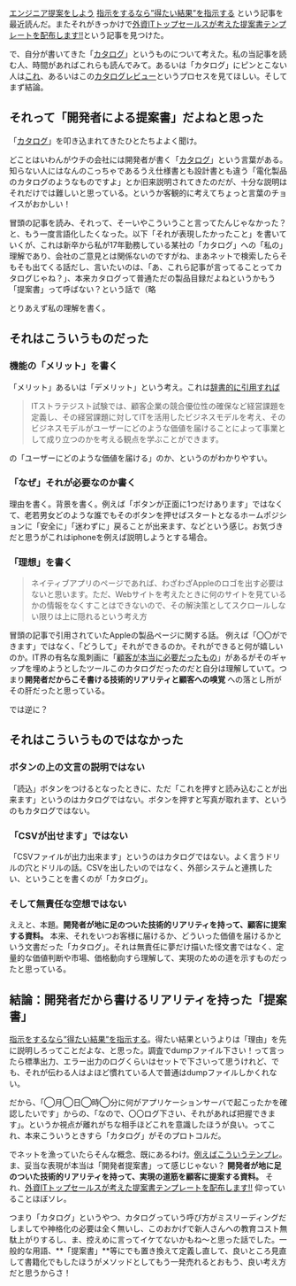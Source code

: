 [エンジニア提案をしよう](https://qiita.com/k-sekido/items/5e5f1f12c79f8eb3ebb8)
[指示をするなら”得たい結果”を指示する](https://note.com/shion_coach/n/n0ed5e7d29b13) 
という記事を最近読んだ。またそれがきっかけで[外資ITトップセールスが考えた提案書テンプレートを配布します!!](https://note.com/dj141/n/nea644010328f)という記事を見つけた。

で、自分が書いてきた「[カタログ](https://type.jp/et/feature/165/)」というものについて考えた。私の当記事を読む人、時間があればこれらも読んでみて。あるいは「カタログ」にピンとこない人は[これ](https://type.jp/et/feature/165/)、あるいはこの[カタログレビュー](https://www.career.works-hi.co.jp/career/engineer/product_development_member)というプロセスを見てほしい。そしてまず結論。

## それって「開発者による提案書」だよねと思った
「[カタログ](https://type.jp/et/feature/165/)」を叩き込まれてきたひとたちよよく聞け。

どことはいわんがウチの会社には開発者が書く「[カタログ](https://type.jp/et/feature/165/)」という言葉がある。知らない人にはなんのこっちゃであるうえ仕様書とも設計書とも違う「電化製品のカタログのようなものですよ」とか旧来説明されてきたのだが、十分な説明はそれだけでは難しいと思っている。というか客観的に考えてちょっと言葉のチョイスがおかしい！

冒頭の記事を読み、それって、そーいやこういうこと言ってたんじゃなかった？と、もう一度言語化したくなった。以下「それが表現したかったこと」を書いていくが、これは新卒から私が17年勤務している某社の「カタログ」への「私の」理解であり、会社のご意見とは関係ないのですがね、まあネットで検索したらそもそも出てくる話だし、言いたいのは、「あ、これら記事が言ってることってカタログじゃね？」、本来カタログって普通ただの製品目録だよねというかもう「提案書」って呼ばない？という話で（略

とりあえず私の理解を書く。


## それはこういうものだった
### 機能の「メリット」を書く
「メリット」あるいは「デメリット」という考え。これは[辞書的に引用すれば](https://qiita.com/k-sekido/items/5e5f1f12c79f8eb3ebb8#sier%E3%81%AB%E3%81%8A%E3%81%91%E3%82%8B%E6%8F%90%E6%A1%88) 

>ITストラテジスト試験では、顧客企業の競合優位性の確保など経営課題を定義し、その経営課題に対してITを活用したビジネスモデルを考え、そのビジネスモデルがユーザーにどのような価値を届けることによって事業として成り立つのかを考える観点を学ぶことができます。

の「ユーザーにどのような価値を届ける」のか、というのがわかりやすい。

### 「なぜ」それが必要なのか書く

理由を書く。背景を書く。例えば「ボタンが正面に1つだけあります」ではなくて、老若男女どのような誰でもそのボタンを押せばスタートとなるホームポジションに「安全に」「迷わずに」戻ることが出来ます、などという感じ。お気づきだと思うがこれはiphoneを例えば説明しようとする場合。

### 「理想」を書く
>ネイティブアプリのページであれば、わざわざAppleのロゴを出す必要はないと思います。ただ、Webサイトを考えたときに何のサイトを見ているかの情報をなくすことはできないので、その解決策としてスクロールしない限りは上に隠れるという考え方

冒頭の記事で引用されていたAppleの製品ページに関する話。
例えば「〇〇ができます」ではなく、「どうして」それができるのか。それができると何が嬉しいのか。IT界の有名な風刺画に「[顧客が本当に必要だったもの](https://www.casleyconsulting.co.jp/blog/engineer/4334/)」があるがそのギャップを埋めようとしたツールこのカタログだったのだと自分は理解していて。つまり**開発者だからこそ書ける技術的リアリティと顧客への嗅覚** への落とし所がその肝だったと思っている。

では逆に？

## それはこういうものではなかった
### ボタンの上の文言の説明ではない
「読込」ボタンをつけるとなったときに、ただ「これを押すと読み込むことが出来ます」というのはカタログではない。ボタンを押すと写真が取れます、というのもカタログではない。

### 「CSVが出せます」ではない
「CSVファイルが出力出来ます」というのはカタログではない。よく言うドリルの穴とドリルの話。CSVを出したいのではなく、外部システムと連携したい、ということを書くのが「カタログ」。

### そして無責任な空想ではない
ええと、本題。**開発者が地に足のついた技術的リアリティを持って、顧客に提案する資料。**
本来、それをいつお客様に届けるか、どういった価値を届けるかという文書だった「カタログ」。それは無責任に夢だけ描いた怪文書ではなく、定量的な価値判断や市場、価格動向すら理解して、実現のための道を示すものだったと思っている。

## 結論：開発者だから書けるリアリティを持った「提案書」

[指示をするなら”得たい結果”を指示する](https://note.com/shion_coach/n/n0ed5e7d29b13)。得たい結果というよりは「理由」を先に説明しろってことだよな、と思った。調査でdumpファイル下さい！って言ったら標準出力、エラー出力のログくらいはセットで下さいって思うけれど、でも、それが伝わる人はよほど慣れている人で普通はdumpファイルしかくれない。

だから、「◯月◯日◯時◯分に何がアプリケーションサーバで起こったかを確認したいです」からの、「なので、〇〇ログ下さい、それがあれば把握できます」。というか視点が離れがちな相手ほどこれを意識したほうが良い。ってこれ、本来こういうときすら「カタログ」がそのプロトコルだ。

でネットを漁っていたらそんな概念、既にあるわけ。[例えばこういうテンプレ](https://note.com/dj141/n/nea644010328f)。ま、妥当な表現が本当は「開発者提案書」って感じじゃない？
**開発者が地に足のついた技術的リアリティを持って、実現の道筋を顧客に提案する資料。**
それ、[外資ITトップセールスが考えた提案書テンプレートを配布します!!](https://note.com/dj141/n/nea644010328f) 仰っていることほぼソレ。

つまり「カタログ」というやつ、カタログっていう呼び方がミスリーディングだしましてや神格化の必要は全く無いし、このおかげで新人さんへの教育コスト無駄上がりするし、ま、控えめに言ってイケてないかもね～と思った話でした。一般的な用語、**「提案書」**等にでも置き換えて定義し直して、良いところ見直して書籍化でもしたほうがメソッドとしてもう一発売れるとおもう、良い考え方だと思うからさ！
